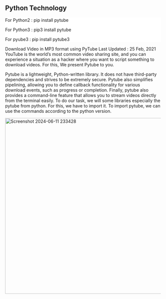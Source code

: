 <h2>Python Technology</h2>
<div style="background-color:white">  
  <p>For Python2 : pip install pytube</p>
  <p>For Python3 : pip3 install pytube</p>
  <p>For pyube3 : pip install pytube3</p>
</div>

<p>
Download Video in MP3 format using PyTube
Last Updated : 25 Feb, 2021
YouTube is the world’s most common video sharing site, and you can experience a situation as a hacker where you want to script something to download videos. For this, We present Pytube to you.

Pytube is a lightweight, Python-written library. It does not have third-party dependencies and strives to be extremely secure.
Pytube also simplifies pipelining, allowing you to define callback functionality for various download events, such as progress or completion.
Finally, pytube also provides a command-line feature that allows you to stream videos directly from the terminal easily.
To do our task, we will some libraries especially the pytube from python. For this, we have to import it. To import pytube, we can use the commands according to the python version.
</p>
<img width="568" alt="Screenshot 2024-06-11 233428" src="https://github.com/noodkhan/MusicMP3/assets/92358053/099c09cb-40be-4c06-9290-85078796277a">
